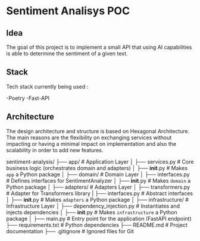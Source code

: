 # Sentiment Analisys POC

## Idea
The goal of this project is to implement a small API that using AI capabilities is able to determine the sentiment of a given text.

## Stack
Tech stack currently being used :

-Poetry
-Fast-API

## Architecture
The design architecture and structure is based on Hexagonal Architecture. 
The main reasons are the flexibility on exchanging services without impacting or having a minimal impact on implementation and also the scalability in order to add new features.

sentiment-analysis/
├── app/                     # Application Layer
│   ├── services.py          # Core business logic (orchestrates domain and adapters)
│   ├── __init__.py          # Makes `app` a Python package
│
├── domain/                  # Domain Layer
│   ├── interfaces.py        # Defines interfaces for SentimentAnalyzer
│   ├── __init__.py          # Makes `domain` a Python package
│
├── adapters/                # Adapters Layer
│   ├── transformers.py      # Adapter for Transformers library
|   ├── interfaces.py        # Abstract interfaces
│   ├── __init__.py          # Makes `adapters` a Python package
│
├── infrastructure/          # Infrastructure Layer
│   ├── dependency_injection.py # Instantiates and injects dependencies
│   ├── __init__.py          # Makes `infrastructure` a Python package
│
├── main.py                  # Entry point for the application (FastAPI endpoint)
├── requirements.txt         # Python dependencies
├── README.md                # Project documentation
├── .gitignore               # Ignored files for Git




